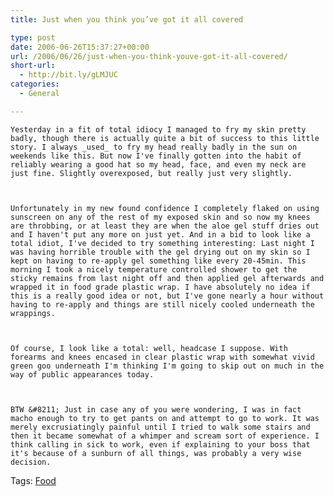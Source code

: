 ```yaml
---
title: Just when you think you’ve got it all covered

type: post
date: 2006-06-26T15:37:27+00:00
url: /2006/06/26/just-when-you-think-youve-got-it-all-covered/
short-url:
  - http://bit.ly/gLMJUC
categories:
  - General

---
```

<div class='microid-mailto+http:sha1:f41df120267e1f0b9e35ee21097aa421c13a5faa'>
  
    Yesterday in a fit of total idiocy I managed to fry my skin pretty badly, though there is actually quite a bit of success to this little story. I always _used_ to fry my head really badly in the sun on weekends like this. But now I've finally gotten into the habit of reliably wearing a good hat so my head, face, and even my neck are just fine. Slightly overexposed, but really just very slightly.
  
  
  
    Unfortunately in my new found confidence I completely flaked on using sunscreen on any of the rest of my exposed skin and so now my knees are throbbing, or at least they are when the aloe gel stuff dries out and I haven't put any more on just yet. And in a bid to look like a total idiot, I've decided to try something interesting: Last night I was having horrible trouble with the gel drying out on my skin so I kept on having to re-apply gel something like every 20-45min. This morning I took a nicely temperature controlled shower to get the sticky remains from last night off and then applied gel afterwards and wrapped it in food grade plastic wrap. I have absolutely no idea if this is a really good idea or not, but I've gone nearly a hour without having to re-apply and things are still nicely cooled underneath the wrappings.
  
  
  
    Of course, I look like a total: well, headcase I suppose. With forearms and knees encased in clear plastic wrap with somewhat vivid green goo underneath I'm thinking I'm going to skip out on much in the way of public appearances today.
  
  
  
    BTW &#8211; Just in case any of you were wondering, I was in fact macho enough to try to get pants on and attempt to go to work. It was merely excrusiatingly painful until I tried to walk some stairs and then it became somewhat of a whimper and scream sort of experience. I think calling in sick to work, even if explaining to your boss that it's because of a sunburn of all things, was probably a very wise decision.
  
</div>

<div class="st-post-tags">
  Tags: <a href="http://www.cavort.org/tag/food/" title="Food" rel="tag">Food</a><br />
</div>